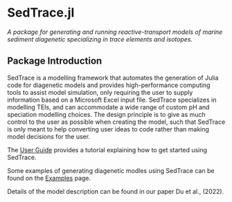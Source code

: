 # SedTrace.jl
*A package for generating and running reactive-transport models of marine sediment diagenetic specializing in trace elements and isotopes.*

## Package Introduction
 SedTrace is a modelling framework that automates the generation of Julia code for diagenetic models and provides high-performance computing tools to assist model simulation, only requiring the user to supply information based on a Microsoft Excel input file. SedTrace specializes in modelling TEIs, and can accommodate a wide range of custom pH and speciation modelling choices. The design principle is to give as much control to the user as possible when creating the model, such that SedTrace is only meant to help converting user ideas to code rather than making model decisions for the user.

The [User Guide](@ref) provides a tutorial explaining how to get started using SedTrace.

Some examples of generating diagenetic modles using SedTrace can be found on the [Examples](@ref) page.

Details of the model description can be found in our paper Du et al., (2022).
